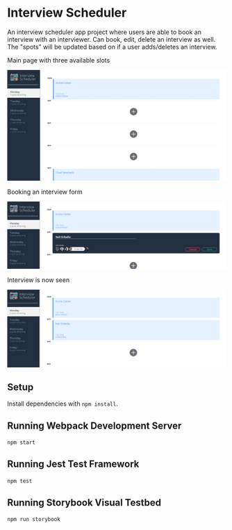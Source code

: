 # Interview Scheduler

An interview scheduler app project where users are able to book an interview with an interviewer. Can book, edit, delete an interview as well. The "spots" will be updated based on if a user adds/deletes an interview.

Main page with three available slots

!["Main page with three available slots"](https://github.com/neoribello/Scheduler/blob/master/docs/picture-1-three-available-slots.png?raw=true)

Booking an interview form

!["Booking an interview form"](https://github.com/neoribello/Scheduler/blob/master/docs/picture-2-adding-interview.png?raw=true)

Interview is now seen

!["Interview is now seen"](https://github.com/neoribello/Scheduler/blob/master/docs/picture-3-new-interview-added.png?raw=true)

## Setup

Install dependencies with `npm install`.

## Running Webpack Development Server

```sh
npm start
```

## Running Jest Test Framework

```sh
npm test
```

## Running Storybook Visual Testbed

```sh
npm run storybook
```
